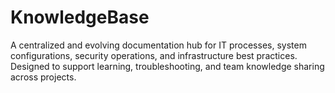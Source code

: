 # KnowledgeBase
A centralized and evolving documentation hub for IT processes, system configurations, security operations, and infrastructure best practices. Designed to support learning, troubleshooting, and team knowledge sharing across projects.
